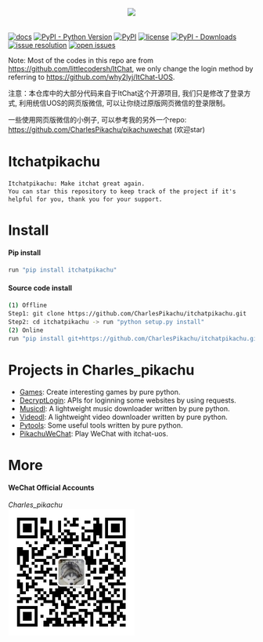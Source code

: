 <div align="center">
  <img src="./docs/logo.jpg" width="600"/>
</div>
<br />

[![docs](https://img.shields.io/badge/docs-latest-blue)](https://itchat.readthedocs.io/zh/latest/)
[![PyPI - Python Version](https://img.shields.io/pypi/pyversions/itchatpikachu)](https://pypi.org/project/itchatpikachu/)
[![PyPI](https://img.shields.io/pypi/v/itchatpikachu)](https://pypi.org/project/itchatpikachu)
[![license](https://img.shields.io/github/license/CharlesPikachu/itchatpikachu.svg)](https://github.com/CharlesPikachu/itchatpikachu/blob/master/LICENSE)
[![PyPI - Downloads](https://pepy.tech/badge/itchatpikachu)](https://pypi.org/project/itchatpikachu/)
[![issue resolution](https://isitmaintained.com/badge/resolution/CharlesPikachu/itchatpikachu.svg)](https://github.com/CharlesPikachu/itchatpikachu/issues)
[![open issues](https://isitmaintained.com/badge/open/CharlesPikachu/itchatpikachu.svg)](https://github.com/CharlesPikachu/itchatpikachu/issues)

Note: Most of the codes in this repo are from https://github.com/littlecodersh/ItChat, we only change the login method by referring to https://github.com/why2lyj/ItChat-UOS.

注意：本仓库中的大部分代码来自于ItChat这个开源项目, 我们只是修改了登录方式, 利用统信UOS的网页版微信, 可以让你绕过原版网页微信的登录限制。

一些使用网页版微信的小例子, 可以参考我的另外一个repo: https://github.com/CharlesPikachu/pikachuwechat (欢迎star)


# Itchatpikachu
```
Itchatpikachu: Make itchat great again.
You can star this repository to keep track of the project if it's helpful for you, thank you for your support.
```


# Install

#### Pip install
```sh
run "pip install itchatpikachu"
```

#### Source code install
```sh
(1) Offline
Step1: git clone https://github.com/CharlesPikachu/itchatpikachu.git
Step2: cd itchatpikachu -> run "python setup.py install"
(2) Online
run "pip install git+https://github.com/CharlesPikachu/itchatpikachu.git@master"
```


# Projects in Charles_pikachu
- [Games](https://github.com/CharlesPikachu/Games): Create interesting games by pure python.
- [DecryptLogin](https://github.com/CharlesPikachu/DecryptLogin): APIs for loginning some websites by using requests.
- [Musicdl](https://github.com/CharlesPikachu/musicdl): A lightweight music downloader written by pure python.
- [Videodl](https://github.com/CharlesPikachu/videodl): A lightweight video downloader written by pure python.
- [Pytools](https://github.com/CharlesPikachu/pytools): Some useful tools written by pure python.
- [PikachuWeChat](https://github.com/CharlesPikachu/pikachuwechat): Play WeChat with itchat-uos.


# More
#### WeChat Official Accounts
*Charles_pikachu*  
![img](./docs/pikachu.jpg)